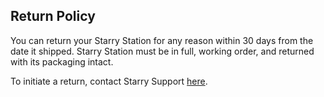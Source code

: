 Return Policy
-------------

You can return your Starry Station for any reason within 30 days from the date it shipped. Starry Station must be in full, working order, and returned with its packaging intact.

To initiate a return, contact Starry Support [here](https://support.starry.com/hc/en-us/requests/new).